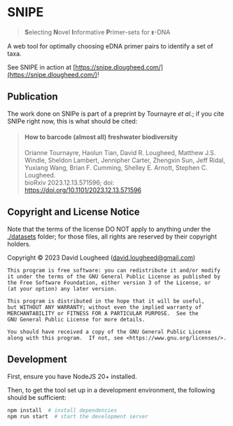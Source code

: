 # SNIPE

> **S**electing **N**ovel **I**nformative **P**rimer-sets for **ᴇ**-DNA

A web tool for optimally choosing eDNA primer pairs to identify a set of taxa.

See SNIPE in action at [https://snipe.dlougheed.com/](https://snipe.dlougheed.com/)!

## Publication

The work done on SNIPe is part of a preprint by Tournayre *et al.*; if you cite SNIPe right now, this is what should be
cited:

> ####  How to barcode (almost all) freshwater biodiversity
> Orianne Tournayre, Haolun Tian, David R. Lougheed, Matthew J.S. Windle, Sheldon Lambert, Jennipher Carter, 
> Zhengxin Sun, Jeff Ridal, Yuxiang Wang, Brian F. Cumming, Shelley E. Arnott, Stephen C. Lougheed. <br />
> bioRxiv 2023.12.13.571596; doi: https://doi.org/10.1101/2023.12.13.571596

## Copyright and License Notice

Note that the terms of the license DO NOT apply to anything under the [./datasets](./datasets) folder; for those files,
all rights are reserved by their copyright holders.

Copyright &copy; 2023 David Lougheed ([david.lougheed@gmail.com](mailto:david.lougheed@gmail.com))

    This program is free software: you can redistribute it and/or modify
    it under the terms of the GNU General Public License as published by
    the Free Software Foundation, either version 3 of the License, or
    (at your option) any later version.

    This program is distributed in the hope that it will be useful,
    but WITHOUT ANY WARRANTY; without even the implied warranty of
    MERCHANTABILITY or FITNESS FOR A PARTICULAR PURPOSE.  See the
    GNU General Public License for more details.

    You should have received a copy of the GNU General Public License
    along with this program.  If not, see <https://www.gnu.org/licenses/>.


## Development

First, ensure you have NodeJS 20+ installed.

Then, to get the tool set up in a development environment, the following should be sufficient:

```bash
npm install  # install dependencies
npm run start  # start the development server
```
